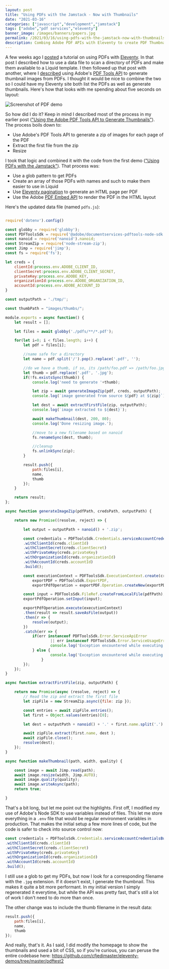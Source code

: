 ```yaml
---
layout: post
title: "Using PDFs with the Jamstack - Now with Thumbnails"
date: "2021-03-16"
categories: ["javascript","development","jamstack"]
tags: ["adobe","pdf services","eleventy"]
banner_image: /images/banners/papers.jpg
permalink: /2021/03/16/using-pdfs-with-the-jamstack-now-with-thumbnails
description: Combing Adobe PDF APIs with Eleventy to create PDF Thumbnails
---
```


A few weeks ago I [posted](https://www.raymondcamden.com/2021/02/25/using-pdfs-with-the-jamstack) a tutorial on using PDFs with [Eleventy](https://www.11ty.dev/). In that post I described how to use a data file to scan a directory of PDFs and make them available to a Liquid template. I then followed up that post with another, where I [described](https://www.raymondcamden.com/2021/03/02/using-the-adobe-pdf-tools-api-to-generate-thumbnails) using Adobe's [PDF Tools API](https://www.adobe.io/apis/documentcloud/dcsdk/pdf-tools.html) to generate thumbnail images from PDFs. I thought it would be nice to combine the two so I could have my Eleventy site both list the PDFs as well as generate thumbnails. Here's how that looks with me spending about five seconds on layout:

<p>
<img data-src="https://static.raymondcamden.com/images/2021/03/pdf11_1.jpg" alt="Screenshot of PDF demo" class="lazyload imgborder imgcenter">
</p>

So how did I do it? Keep in mind I described most of the process in my earlier post (["Using the Adobe PDF Tools API to Generate Thumbnails"](https://www.raymondcamden.com/2021/03/02/using-the-adobe-pdf-tools-api-to-generate-thumbnails)). The process boils down to:

* Use Adobe's PDF Tools API to generate a zip of images for each page of the PDF
* Extract the first file from the zip
* Resize

I took that logic and combined it with the code from the first demo (["Using PDFs with the Jamstack"](https://www.raymondcamden.com/2021/02/25/using-pdfs-with-the-jamstack)). That process was:

* Use a glob pattern to get PDFs
* Create an array of those PDFs with names and such to make them easier to use in Liquid
* Use [Eleventy pagination](https://www.11ty.dev/docs/pagination/) to generate an HTML page per PDF
* Use the Adobe [PDF Embed API](https://www.adobe.io/apis/documentcloud/dcsdk/pdf-embed.html) to render the PDF in the HTML layout

Here's the updated data file (named `pdfs.js`):

```js

require('dotenv').config()

const globby = require('globby');
const PDFToolsSdk = require('@adobe/documentservices-pdftools-node-sdk');
const nanoid = require('nanoid').nanoid;
const StreamZip = require('node-stream-zip');
const Jimp = require('jimp');
const fs = require('fs');

let creds = {
	clientId:process.env.ADOBE_CLIENT_ID,
	clientSecret:process.env.ADOBE_CLIENT_SECRET,
	privateKey:process.env.ADOBE_KEY,
	organizationId:process.env.ADOBE_ORGANIZATION_ID,
	accountId:process.env.ADOBE_ACCOUNT_ID
}

const outputPath = './tmp/';

const thumbPath = "images/thumbs/";

module.exports = async function() {
	let result = [];

	let files = await globby('./pdfs/**/*.pdf');

	for(let i=0; i < files.length; i++) {
		let pdf = files[i];

		//name safe for a directory
		let name = pdf.split('/').pop().replace('.pdf', '');

		//do we have a thumb, if so, its /path/foo.pdf => /path/foo.jpg
		let thumb = pdf.replace('.pdf', '.jpg');
		if(!fs.existsSync(thumb)) {
			console.log('need to generate '+thumb);

			let zip = await generateImageZip(pdf, creds, outputPath);
			console.log(`image generated from source ${pdf} at ${zip}`);

			let dest = await extractFirstFile(zip, outputPath);
			console.log(`image extracted to ${dest}`);

			await makeThumbnail(dest, 200, 80);
			console.log('Done resizing image.');

			//move to a new filename based on nanoid
			fs.renameSync(dest, thumb);

			//cleanup
			fs.unlinkSync(zip);
		}

		result.push({
			path:files[i],
			name,
			thumb
		});
	}

	return result;
};

async function generateImageZip(pdfPath, credsPath, outputPath) {

	return new Promise((resolve, reject) => {

		let output = outputPath + nanoid() + '.zip';

		const credentials = PDFToolsSdk.Credentials.serviceAccountCredentialsBuilder()
		.withClientId(creds.clientId)
		.withClientSecret(creds.clientSecret)
		.withPrivateKey(creds.privateKey)
		.withOrganizationId(creds.organizationId)
		.withAccountId(creds.accountId)
		.build();

		const executionContext = PDFToolsSdk.ExecutionContext.create(credentials),
			exportPDF = PDFToolsSdk.ExportPDF,
			exportPdfOperation = exportPDF.Operation.createNew(exportPDF.SupportedTargetFormats.JPEG);

		const input = PDFToolsSdk.FileRef.createFromLocalFile(pdfPath);
		exportPdfOperation.setInput(input);

		exportPdfOperation.execute(executionContext)
		.then(result => result.saveAsFile(output))
		.then(r => {
			resolve(output);
		})
		.catch(err => {
			if(err instanceof PDFToolsSdk.Error.ServiceApiError
					|| err instanceof PDFToolsSdk.Error.ServiceUsageError) {
					console.log('Exception encountered while executing operation', err);
			} else {
					console.log('Exception encountered while executing operation', err);
				}
		});
	});
}

async function extractFirstFile(zip, outputPath) {

	return new Promise(async (resolve, reject) => {
		// Read the zip and extract the first file
		let zipFile = new StreamZip.async({file: zip });

		const entries = await zipFile.entries();
		let first = Object.values(entries)[0];

		let dest = outputPath + nanoid() + '.' + first.name.split('.').pop();

		await zipFile.extract(first.name, dest );
		await zipFile.close();
		resolve(dest);
	});
}

async function makeThumbnail(path, width, quality) {

	const image = await Jimp.read(path);
	await image.resize(width, Jimp.AUTO);
	await image.quality(quality);
	await image.writeAsync(path);
	return true;

}
```

That's a bit long, but let me point out the highlights. First off, I modified my use of Adobe's Node SDK to use variables instead of files. This let me store everything in a `.env` file that would be regular environment variables in production. That makes the initial setup a few more lines of code, but the code is safer to check into source control now:

```js
const credentials = PDFToolsSdk.Credentials.serviceAccountCredentialsBuilder()
.withClientId(creds.clientId)
.withClientSecret(creds.clientSecret)
.withPrivateKey(creds.privateKey)
.withOrganizationId(creds.organizationId)
.withAccountId(creds.accountId)
.build();
```

I still use a glob to get my PDFs, but now I look for a corresponding filename with the `.jpg` extension. If it doesn't exist, I generate the thumbnail. This makes it quite a bit more performant. In my initial version I simply regenerated it everytime, but while the API was pretty fast, that's still a lot of work I don't need to do more than once. 

The other change was to include the thumb filename in the result data:

```js
result.push({
	path:files[i],
	name,
	thumb
});
```

And really, that's it. As I said, I did modify the homepage to show the thumbnails and used a bit of CSS, so if you're curious, you can peruse the entire codebase here: <https://github.com/cfjedimaster/eleventy-demos/tree/master/pdftest2>

